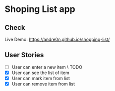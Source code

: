 # Shoping List app

## Check

Live Demo: https://andre0n.github.io/shopping-list/

## User Stories

-   [ ] User can enter a new item \ TODO
-   [x] User can see the list of item
-   [x] User can mark item from list
-   [x] User can remove item from list
